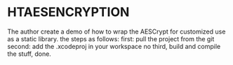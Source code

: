 # HTAESENCRYPTION
The author create a demo of how to wrap the AESCrypt for customized use as a static library. the steps as follows:
first: pull the project from the git
second: add the .xcodeproj in your workspace
no third, build and compile the stuff, done.
